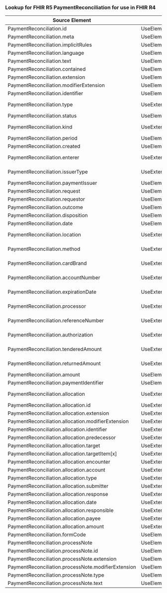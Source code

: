 ### Lookup for FHIR R5 PaymentReconciliation for use in FHIR R4

| Source Element | Usage | Target |
| -------------- | ----- | ------ |
| PaymentReconciliation.id | UseElementSameName | PaymentReconciliation.id |
| PaymentReconciliation.meta | UseElementSameName | PaymentReconciliation.meta |
| PaymentReconciliation.implicitRules | UseElementSameName | PaymentReconciliation.implicitRules |
| PaymentReconciliation.language | UseElementSameName | PaymentReconciliation.language |
| PaymentReconciliation.text | UseElementSameName | PaymentReconciliation.text |
| PaymentReconciliation.contained | UseElementSameName | PaymentReconciliation.contained |
| PaymentReconciliation.extension | UseElementSameName | PaymentReconciliation.extension |
| PaymentReconciliation.modifierExtension | UseElementSameName | PaymentReconciliation.modifierExtension |
| PaymentReconciliation.identifier | UseElementSameName | PaymentReconciliation.identifier |
| PaymentReconciliation.type | UseExtension | http://hl7.org/fhir/5.0/StructureDefinition/extension-PaymentReconciliation.type |
| PaymentReconciliation.status | UseElementSameName | PaymentReconciliation.status |
| PaymentReconciliation.kind | UseExtension | http://hl7.org/fhir/5.0/StructureDefinition/extension-PaymentReconciliation.kind |
| PaymentReconciliation.period | UseElementSameName | PaymentReconciliation.period |
| PaymentReconciliation.created | UseElementSameName | PaymentReconciliation.created |
| PaymentReconciliation.enterer | UseExtension | http://hl7.org/fhir/5.0/StructureDefinition/extension-PaymentReconciliation.enterer |
| PaymentReconciliation.issuerType | UseExtension | http://hl7.org/fhir/5.0/StructureDefinition/extension-PaymentReconciliation.issuerType |
| PaymentReconciliation.paymentIssuer | UseElementSameName | PaymentReconciliation.paymentIssuer |
| PaymentReconciliation.request | UseElementSameName | PaymentReconciliation.request |
| PaymentReconciliation.requestor | UseElementSameName | PaymentReconciliation.requestor |
| PaymentReconciliation.outcome | UseElementSameName | PaymentReconciliation.outcome |
| PaymentReconciliation.disposition | UseElementSameName | PaymentReconciliation.disposition |
| PaymentReconciliation.date | UseElementRenamed | PaymentReconciliation.paymentDate |
| PaymentReconciliation.location | UseExtension | http://hl7.org/fhir/5.0/StructureDefinition/extension-PaymentReconciliation.location |
| PaymentReconciliation.method | UseExtension | http://hl7.org/fhir/5.0/StructureDefinition/extension-PaymentReconciliation.method |
| PaymentReconciliation.cardBrand | UseExtension | http://hl7.org/fhir/5.0/StructureDefinition/extension-PaymentReconciliation.cardBrand |
| PaymentReconciliation.accountNumber | UseExtension | http://hl7.org/fhir/5.0/StructureDefinition/extension-PaymentReconciliation.accountNumber |
| PaymentReconciliation.expirationDate | UseExtension | http://hl7.org/fhir/5.0/StructureDefinition/extension-PaymentReconciliation.expirationDate |
| PaymentReconciliation.processor | UseExtension | http://hl7.org/fhir/5.0/StructureDefinition/extension-PaymentReconciliation.processor |
| PaymentReconciliation.referenceNumber | UseExtension | http://hl7.org/fhir/5.0/StructureDefinition/extension-PaymentReconciliation.referenceNumber |
| PaymentReconciliation.authorization | UseExtension | http://hl7.org/fhir/5.0/StructureDefinition/extension-PaymentReconciliation.authorization |
| PaymentReconciliation.tenderedAmount | UseExtension | http://hl7.org/fhir/5.0/StructureDefinition/extension-PaymentReconciliation.tenderedAmount |
| PaymentReconciliation.returnedAmount | UseExtension | http://hl7.org/fhir/5.0/StructureDefinition/extension-PaymentReconciliation.returnedAmount |
| PaymentReconciliation.amount | UseElementRenamed | PaymentReconciliation.paymentAmount |
| PaymentReconciliation.paymentIdentifier | UseElementSameName | PaymentReconciliation.paymentIdentifier |
| PaymentReconciliation.allocation | UseExtension | http://hl7.org/fhir/5.0/StructureDefinition/extension-PaymentReconciliation.allocation |
| PaymentReconciliation.allocation.id | UseExtensionFromAncestor | - |
| PaymentReconciliation.allocation.extension | UseExtensionFromAncestor | - |
| PaymentReconciliation.allocation.modifierExtension | UseExtensionFromAncestor | - |
| PaymentReconciliation.allocation.identifier | UseExtensionFromAncestor | - |
| PaymentReconciliation.allocation.predecessor | UseExtensionFromAncestor | - |
| PaymentReconciliation.allocation.target | UseExtensionFromAncestor | - |
| PaymentReconciliation.allocation.targetItem[x] | UseExtensionFromAncestor | - |
| PaymentReconciliation.allocation.encounter | UseExtensionFromAncestor | - |
| PaymentReconciliation.allocation.account | UseExtensionFromAncestor | - |
| PaymentReconciliation.allocation.type | UseExtensionFromAncestor | - |
| PaymentReconciliation.allocation.submitter | UseExtensionFromAncestor | - |
| PaymentReconciliation.allocation.response | UseExtensionFromAncestor | - |
| PaymentReconciliation.allocation.date | UseExtensionFromAncestor | - |
| PaymentReconciliation.allocation.responsible | UseExtensionFromAncestor | - |
| PaymentReconciliation.allocation.payee | UseExtensionFromAncestor | - |
| PaymentReconciliation.allocation.amount | UseExtensionFromAncestor | - |
| PaymentReconciliation.formCode | UseElementSameName | PaymentReconciliation.formCode |
| PaymentReconciliation.processNote | UseElementSameName | PaymentReconciliation.processNote |
| PaymentReconciliation.processNote.id | UseElementSameName | PaymentReconciliation.processNote.id |
| PaymentReconciliation.processNote.extension | UseElementSameName | PaymentReconciliation.processNote.extension |
| PaymentReconciliation.processNote.modifierExtension | UseElementSameName | PaymentReconciliation.processNote.modifierExtension |
| PaymentReconciliation.processNote.type | UseElementSameName | PaymentReconciliation.processNote.type |
| PaymentReconciliation.processNote.text | UseElementSameName | PaymentReconciliation.processNote.text |
